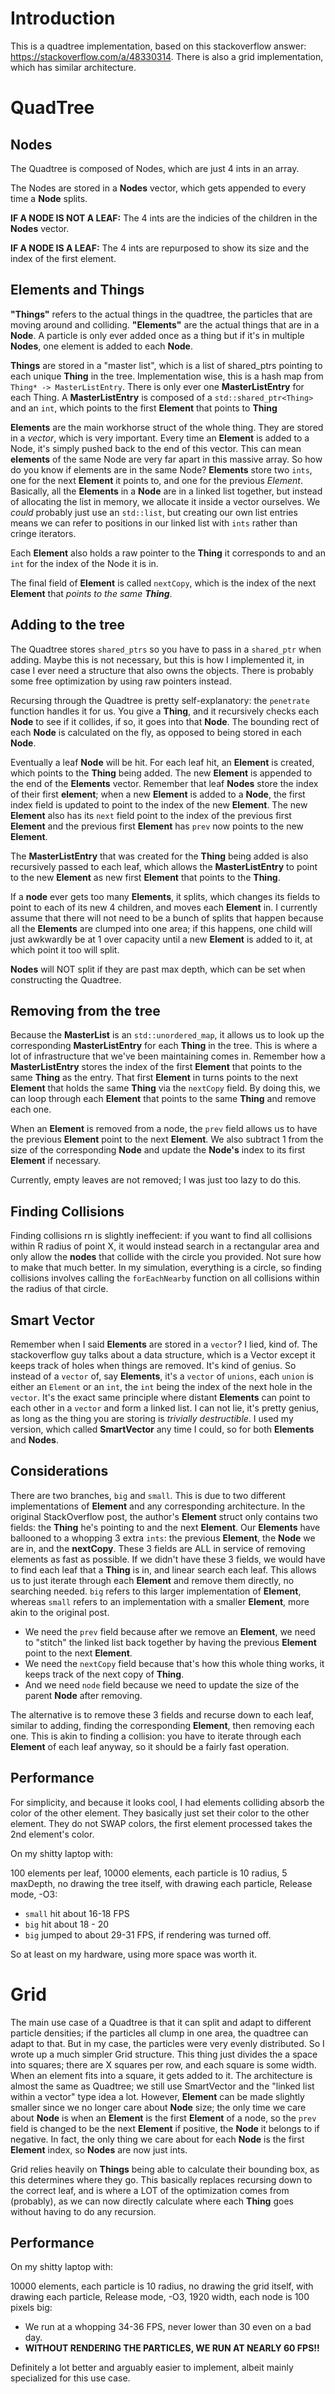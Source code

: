 # Introduction
This is a quadtree implementation, based on this stackoverflow answer: https://stackoverflow.com/a/48330314. There is also a grid implementation, which has similar architecture.

# QuadTree

## Nodes
The Quadtree is composed of Nodes, which are just 4 ints in an array. 

The Nodes are stored in a **Nodes** vector, which gets appended to every time a **Node** splits.

**IF A NODE IS NOT A LEAF:** The 4 ints are the indicies of the children in the **Nodes** vector.

**IF A NODE IS A LEAF:** The 4 ints are repurposed to show its size and the index of the first element. 

## Elements and Things
**"Things"** refers to the actual things in the quadtree, the particles that are moving around and colliding.
**"Elements"** are the actual things that are in a **Node**. A particle is only ever added once as a thing but if it's in multiple **Nodes**, one element is added to each **Node**.

**Things** are stored in a "master list", which is a list of shared_ptrs pointing to each unique **Thing** in the tree. Implementation wise, this is a hash map from `Thing* -> MasterListEntry`. There is only ever one **MasterListEntry** for each Thing. A **MasterListEntry** is composed of a `std::shared_ptr<Thing>` and an `int`, which points to the first **Element** that points to **Thing**

**Elements** are the main workhorse struct of the whole thing. They are stored in a *vector*, which is very important. Every time an **Element** is added to a Node, it's simply pushed back to the end of this vector. This can mean **elements** of the same Node are very far apart in this massive array. So how do you know if elements are in the same Node? **Elements** store two `ints`, one for the next **Element** it points to, and one for the previous *Element*. Basically, all the **Elements** in a **Node** are in a linked list together, but instead of allocating the list in memory, we allocate it inside a vector ourselves. We *could* probably just use an `std::list`, but creating our own list entries means we can refer to positions in our linked list with `ints` rather than cringe iterators.

Each **Element** also holds a raw pointer to the **Thing** it corresponds to and an `int` for the index of the Node it is in.

The final field of **Element** is called `nextCopy`, which is the index of the next **Element** that *points to the same **Thing***.

## Adding to the tree
The Quadtree stores `shared_ptrs` so you have to pass in a `shared_ptr` when adding. Maybe this is not necessary, but this is how I implemented it, in case I ever need a structure  that also owns the objects. There is probably some free optimization by using raw pointers instead.

Recursing through the Quadtree is pretty self-explanatory: the `penetrate` function handles it for us. You give a **Thing**, and it recursively checks each **Node** to see if it collides, if so, it goes into that **Node**. The bounding rect of each **Node** is calculated on the fly, as opposed to being stored in each **Node**.

Eventually a leaf **Node** will be hit. For each leaf hit, an **Element** is created, which points to the **Thing** being added. The new **Element** is appended to the end of the **Elements** vector. Remember that leaf **Nodes** store the index of their first **element**; when a new **Element** is added to a **Node**, the first index field is updated to point to the index of the new **Element**. The new **Element** also has its `next` field point to the index of the previous first **Element** and the previous first **Element** has `prev` now points to the new **Element**.

The **MasterListEntry** that was created for the **Thing** being added is also recursively passed to each leaf, which allows the **MasterListEntry** to point to the new **Element** as new first **Element** that points to the **Thing**. 

If a **node** ever gets too many **Elements**, it splits, which changes its fields to point to each of its new 4 children, and moves each **Element** in. I currently assume that there will not need to be a bunch of splits that happen because all the **Elements** are clumped into one area; if this happens, one child will just awkwardly be at 1 over capacity until a new **Element**  is added to it, at which point it too will split.

**Nodes** will NOT split if they are past max depth, which can be set when constructing the Quadtree. 

## Removing from the tree
Because the **MasterList** is an `std::unordered_map`, it allows us to look up the corresponding **MasterListEntry** for each **Thing** in the tree. This is where a lot of infrastructure that we've been maintaining comes in. Remember how a **MasterListEntry** stores the index of the first **Element** that points to the same **Thing** as the entry. That first **Element** in turns points to the next **Element** that holds the same **Thing** via the `nextCopy` field. By doing this, we can loop through each **Element** that points to the same **Thing** and remove each one. 

When an **Element** is removed from a node, the `prev` field allows us to have the previous **Element** point to the next **Element**. We also subtract 1 from the size of the corresponding **Node** and update the **Node's** index to its first **Element** if necessary.

Currently, empty leaves are not removed; I was just too lazy to do this.

## Finding Collisions
Finding collisions rn is slightly ineffecient: if you want to find all collisions within R radius of point X, it would instead search in a rectangular area and only allow the **nodes** that collide with the circle you provided. Not sure how to make that much better. In my simulation, everything is a circle, so finding collisions involves calling the `forEachNearby` function on all collisions within the radius of that circle.

## Smart Vector
Remember when I said **Elements** are stored in a `vector`? I lied, kind of. The stackoverflow guy  talks about a data structure, which is a Vector except it keeps track of holes when things are removed. It's kind of genius. So instead of a `vector` of, say **Elements**, it's a `vector` of `unions`, each `union` is either an `Element` or an `int`, the `int` being the index of the next hole in the `vector`. It's the exact same principle where distant **Elements** can point to each other in a `vector` and form a linked list. I can not lie, it's pretty genius, as long as the thing you are storing is *trivially destructible*. I used my version, which called **SmartVector** any time I could, so for both **Elements** and **Nodes**. 


## Considerations
There are two branches, `big` and `small`. This is due to two different implementations of **Element** and any corresponding architecture. In the original StackOverflow post, the author's **Element** struct only contains two fields: the **Thing** he's pointing to and the next **Element**. Our **Elements** have ballooned to a whopping 3 extra `ints`: the previous **Element**, the **Node** we are in, and the **nextCopy**. These 3 fields are ALL in service of removing elements as fast as possible. If we didn't have these 3 fields, we would have to find each leaf that a **Thing** is in, and linear search each leaf. This allows us to just iterate through each **Element** and remove them directly, no searching needed. `big` refers to this larger implementation of **Element**, whereas `small` refers to an implementation with a smaller **Element**, more akin to the original post.

- We need the `prev` field because after we remove an **Element**, we need to "stitch" the linked list back together by having the previous **Element** point to the next **Element**.
- We need the `nextCopy` field because that's how this whole thing works, it keeps track of the next copy of **Thing**.
- And we need `node` field because we need to update the size of the parent **Node** after removing. 

The alternative is to remove these 3 fields and recurse down to each leaf, similar to adding, finding the corresponding **Element**, then removing each one. This is akin to finding a collision: you have to iterate through each **Element** of each leaf anyway, so it should be a fairly fast operation.

## Performance
For simplicity, and because it looks cool, I had elements colliding absorb the color of the other element. They basically just set their color to the other element. They do not SWAP colors, the first element processed takes the 2nd element's color. 

On my shitty laptop with:

100 elements per leaf, 10000 elements, each particle is 10 radius, 5 maxDepth, no drawing the tree itself, with drawing each particle, Release mode, -O3:

- `small` hit about 16-18 FPS
- `big` hit about 18 - 20
- `big` jumped to about 29-31 FPS, if rendering was turned off.

So at least on my hardware, using more space was worth it.


# Grid
The main use case of a Quadtree is that it can split and adapt to different particle densities; if the particles all clump in one area, the quadtree can adapt to that. But in my case, the particles were very evenly distributed. So I wrote up a much simpler Grid structure. This thing just divides the a space into squares; there are X squares per row, and each square is some width. When an element fits into a square, it gets added to it. The architecture is almost the same as Quadtree; we still use SmartVector and the "linked list within a vector" type idea a lot. However, **Element** can be made slightly smaller since we no longer care about **Node** size; the only time we care about **Node** is when an **Element** is the first **Element** of a node, so the `prev` field is changed to be the next **Element** if positive, the **Node** it belongs to if negative. In fact, the only thing we care about for each **Node** is the first **Element** index, so **Nodes** are now just ints. 

Grid relies heavily on **Things** being able to calculate their bounding box, as this determines where they go. This basically replaces recursing down to the correct leaf, and is where a LOT of the optimization comes from (probably), as we can now directly calculate where each **Thing** goes without having to do any recursion. 

## Performance
On my shitty laptop with:

10000 elements,  each particle is 10 radius, no drawing the grid itself, with drawing each particle, Release mode, -O3, 1920 width, each node is 100 pixels big:

- We run at a whopping 34-36 FPS, never lower than 30 even on a bad day.
- **WITHOUT RENDERING THE PARTICLES, WE RUN AT NEARLY 60 FPS!!**

Definitely a lot better and arguably easier to implement, albeit mainly specialized for this use case. 